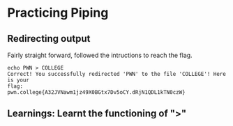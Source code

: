 # Practicing Piping
## Redirecting output
Fairly straight forward, followed the intructions to reach the flag.
```
echo PWN > COLLEGE
Correct! You successfully redirected 'PWN' to the file 'COLLEGE'! Here is your
flag:
pwn.college{A32JVNawm1jz49X0BGtx7Dv5oCY.dRjN1QDL1kTN0czW}
```
## Learnings: Learnt the functioning of ">"
